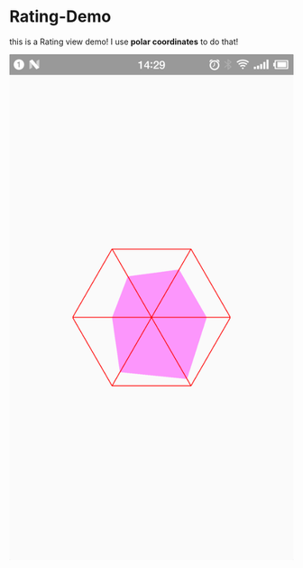 # Rating-Demo
this is a Rating view demo! I use **polar coordinates** to do that!

![Screenshot](https://github.com/liaofuyou/Rating-Demo/blob/master/Screenshot/Screenshot_2018-04-29-14-29-34-928_Rating.png)
